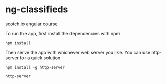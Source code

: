 # ng-classifieds
scotch.io angular course

To run the app, first install the dependencies with npm.

`npm install`


Then serve the app with whichever web server you like. You can use http-server for a quick solution.

`npm install -g http-server`

`http-server`

